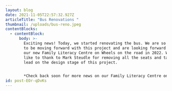 ```yaml
---
layout: blog
date: 2021-11-05T22:57:32.927Z
articleTitle: "Bus Renovations "
thumbnail: /uploads/bus-reno.jpeg
contentBlocks:
  - contentBlock:
      body: >-
        Exciting news! Today, we started renovating the bus. We are so excited
        to be moving forward with this project and are looking forward to having
        our new Family Literacy Centre on Wheels on the road in 2022. We would
        like to thank to Mark Steudle for removing all the seats and taking a
        lead on the design stage of this project. 


        *Check back soon for more news on our Family Literacy Centre on Wheels!*
id: post-EOr-qDvKs
---
```

